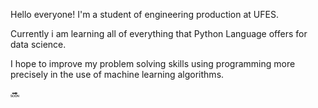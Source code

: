 Hello everyone! I'm a student of engineering production at UFES. 

Currently i am learning all of everything that Python Language offers for data science.

I hope to improve my problem solving skills using programming more precisely in the use of machine learning algorithms.

🔜





<!--
**danjaca/danjaca** is a ✨ _special_ ✨ repository because its `README.md` (this file) appears on your GitHub profile.

Here are some ideas to get you started:

- 🔭 I’m currently working on ...
- 🌱 I’m currently learning ...
- 👯 I’m looking to collaborate on ...
- 🤔 I’m looking for help with ...
- 💬 Ask me about ...
- 📫 How to reach me: ...
- 😄 Pronouns: ...
- ⚡ Fun fact: ...
-->
